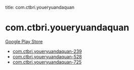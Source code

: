 title: com.ctbri.youeryuandaquan
# com.ctbri.youeryuandaquan


[Google Play Store](https://play.google.com/store/apps/details?id=com.ctbri.youeryuandaquan)


* [com.ctbri.youeryuandaquan-239](./com.ctbri.youeryuandaquan-239/)
* [com.ctbri.youeryuandaquan-528](./com.ctbri.youeryuandaquan-528/)
* [com.ctbri.youeryuandaquan-725](./com.ctbri.youeryuandaquan-725/)